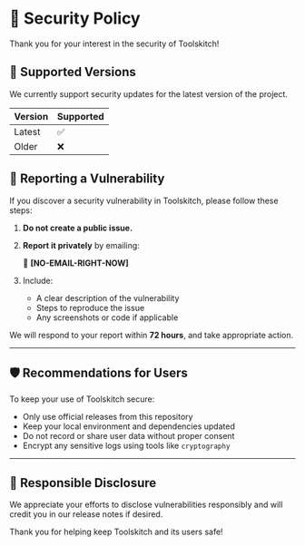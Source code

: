 # 🔐 Security Policy

Thank you for your interest in the security of Toolskitch!

## 📅 Supported Versions

We currently support security updates for the latest version of the project.

| Version | Supported          |
|---------|--------------------|
| Latest  | ✅                 |
| Older   | ❌                 |

## 📢 Reporting a Vulnerability

If you discover a security vulnerability in Toolskitch, please follow these steps:

1. **Do not create a public issue.**
2. **Report it privately** by emailing:

   📧 **[NO-EMAIL-RIGHT-NOW]**

3. Include:
   - A clear description of the vulnerability
   - Steps to reproduce the issue
   - Any screenshots or code if applicable

We will respond to your report within **72 hours**, and take appropriate action.

---

## 🛡️ Recommendations for Users

To keep your use of Toolskitch secure:
- Only use official releases from this repository
- Keep your local environment and dependencies updated
- Do not record or share user data without proper consent
- Encrypt any sensitive logs using tools like `cryptography`

---

## 🙏 Responsible Disclosure

We appreciate your efforts to disclose vulnerabilities responsibly and will credit you in our release notes if desired.

Thank you for helping keep Toolskitch and its users safe!
